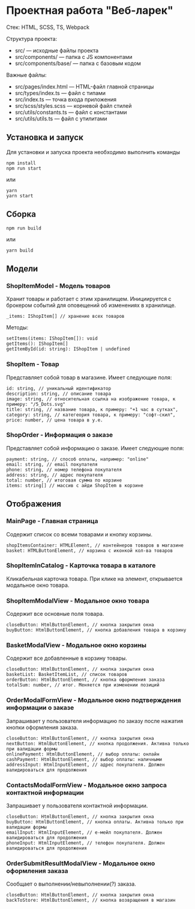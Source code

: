 # Проектная работа "Веб-ларек"

Стек: HTML, SCSS, TS, Webpack

Структура проекта:
- src/ — исходные файлы проекта
- src/components/ — папка с JS компонентами
- src/components/base/ — папка с базовым кодом

Важные файлы:
- src/pages/index.html — HTML-файл главной страницы
- src/types/index.ts — файл с типами
- src/index.ts — точка входа приложения
- src/scss/styles.scss — корневой файл стилей
- src/utils/constants.ts — файл с константами
- src/utils/utils.ts — файл с утилитами

## Установка и запуск
Для установки и запуска проекта необходимо выполнить команды

```
npm install
npm run start
```

или

```
yarn
yarn start
```
## Сборка

```
npm run build
```

или

```
yarn build
```

## Модели

### ShopItemModel - Модель товаров
Хранит товары и работает с этим хранилищем.
Инициируется с брокером событий для оповещений об изменениях в хранилище.
```
_items: IShopItem[] // хранение всех товаров
```

Методы:
```
setItems(items: IShopItem[]): void 
getItems(): IShopItem[]
getItemById(id: string): IShopItem | undefined
```

### ShopItem - Товар 

Представляет собой товар в магазине. 
Имеет следующие поля:
```
id: string, // уникальный идентификатор
description: string, // описание товара
image: string, // относительная ссылка на изображение товара, к примеру: "/5_Dots.svg"
title: string, // название товара, к примеру: "+1 час в сутках",
category: string, // категеория товара, к примеру: "софт-скил",
price: number, // цена товара в у.е.
``` 

### ShopOrder - Информация о заказе

Представляет собой информацию о заказе. 
Имеет следующие поля:
```
payment: string, // способ оплаты, например: "online"
email: string, // email покупателя
phone: string, // номер телефона покупателя
address: string, // адрес покупателя 
total: number, // итоговая сумма по корзине
items: string[] // массив с айди ShopItem в корзине
``` 

## Отображения

### MainPage - Главная страница
Содержит список со всеми товарами и кнопку корзины.
```
shopItemsContainer: HTMLElement, // контейнеров товаров в магазине
basket: HTMLButtonElement, // корзина с иконкой кол-ва товаров
```

### ShopItemInCatalog - Карточка товара в каталоге
Кликабельная карточка товара. При клике на элемент, открывается модальное окно товара.

### ShopItemModalView - Модальное окно товара
Содержит все основные поля товара.
```
closeButton: HtmlButtonElement, // кнопка закрытия окна
buyButton: HtmlButtonElement, // кнопка добавления товара в корзину
```

### BasketModalView - Модальное окно корзины
Содержит все добавленные в корзину товары.
```
closeButton: HtmlButtonElement, // кнопка закрытия окна
basketList: BasketItemList, // список товаров
orderButton: HtmlButtonElement, // кнопка оформления заказа
totalSum: number, // итог. Меняется при изменении позиций
```

### OrderModalFormView - Модальное окно подтверждения информации о заказе
Запрашивает у пользователя информацию по заказу после нажатия кнопки оформления заказа.
```
closeButton: HtmlButtonElement, // кнопка закрытия окна
nextButton: HtmlButtonElement, // кнопка продолжения. Активна только при валидации формы
onlinePayment: HtmlButtonElement, // выбор оплаты: онлайн
cashPayment: HtmlButtonElement, // выбор оплаты: наличными
addressInput: HtmlInputElement, // адрес покупателя. Должен валидироваться для продолжения
```

### ContactsModalFormView - Модальное окно запроса контактной информации
Запрашивает у пользователя контактной информации.
```
closeButton: HtmlButtonElement, // кнопка закрытия окна
buyButton: HtmlButtonElement, // кнопка оплаты. Активна только при валидации формы
emailInput: HtmlInputElement, // е-мейл покупателя. Должен валидироваться для продолжения
phoneInput: HtmlInputElement, // телефон покупателя. Должен валидироваться для продолжения
```

### OrderSubmitResultModalView - Модальное окно оформления заказа
Сообщает о выполнении/невыполнении(?) заказа.
```
closeButton: HtmlButtonElement, // кнопка закрытия окна
backToStore: HtmlButtonElement, // кнопка возвращения в магазин
```